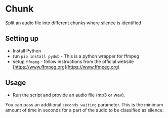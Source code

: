 # Chunk

Split an audio file into different chunks where silence is identified

## Setting up
* Install Python
* run `pip install pydub` - This is a python wrapper for ffmpeg
* setup `ffmpeg` - follow instructions from the official website [https://www.ffmpeg.org](https://www.ffmpeg.org)

## Usage
* Run the script and provide an audio file (mp3 or wav).


You can pass an additional `seconds_waiting` parameter. This is the minimum amount of time in seconds for a part of the audio to be classified as silence.
